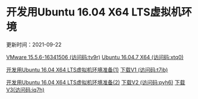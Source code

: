 # 开发用Ubuntu 16.04 X64 LTS虚拟机环境

更新时间：2021-09-22

[VMware 15.5.6-16341506 (访问码:tv9r)](https://cloud.189.cn/t/QJ7niaEziAfa) [Ubuntu 16.04.7 X64 (访问码:xtq0)](https://cloud.189.cn/t/UBRreqB3UNFv)

[开发用Ubuntu 16.04 X64 LTS虚拟机环境准备(1)](./guide/readme-1.md) [下载V1 (访问码:t7ib)](https://cloud.189.cn/t/amaqe2INZbIb)

[开发用Ubuntu 16.04 X64 LTS虚拟机环境准备(2)](./guide/readme-2.md) [下载V2 (访问码:pyh6)](https://cloud.189.cn/t/3E73ArymqIze) [下载V3(访问码:iq7h)](https://cloud.189.cn/t/VFbaYfvmUBBn)

